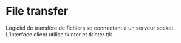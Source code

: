 # File transfer

Logiciel de transfère de fichiers se connectant à un serveur socket.<br />
L'interface client utilise tkinter et tkinter.ttk
